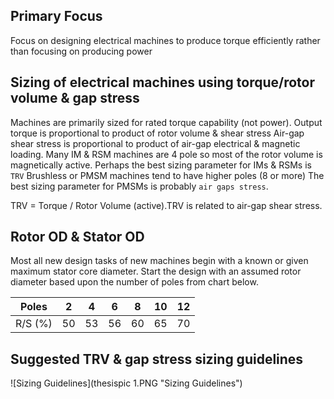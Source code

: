 ##  Primary Focus
Focus on designing electrical machines to produce torque efficiently rather
than focusing on producing power

##  Sizing of electrical machines using torque/rotor volume & gap stress
Machines are primarily sized for rated torque capability (not power).
Output torque is proportional to product of rotor volume & shear stress
Air-gap shear stress is proportional to product of air-gap electrical &
magnetic loading.
Many IM & RSM machines are 4 pole so most of the rotor volume is
magnetically active.
Perhaps the best sizing parameter for IMs & RSMs is `TRV`
Brushless or PMSM machines tend to have higher poles (8 or more)
The best sizing parameter for PMSMs is probably `air gaps stress`.

TRV = Torque / Rotor Volume (active).TRV is related to air-gap shear stress.

##  Rotor OD & Stator OD
Most all new design tasks of new machines begin with a known or
given maximum stator core diameter.
Start the design with an assumed rotor diameter based upon the
number of poles from chart below.

| Poles   	| 2  	| 4  	| 6  	| 8  	| 10 	| 12 	|
|---------	|----	|----	|----	|----	|----	|----	|
| R/S (%) 	| 50 	| 53 	| 56 	| 60 	| 65 	| 70 	|

##  Suggested TRV & gap stress sizing guidelines
![Sizing Guidelines](thesispic 1.PNG "Sizing Guidelines")
